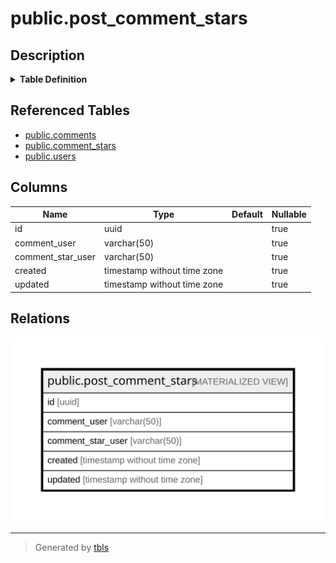 # public.post_comment_stars

## Description

<details>
<summary><strong>Table Definition</strong></summary>

```sql
CREATE MATERIALIZED VIEW post_comment_stars AS (
 SELECT cs.id,
    cu.username AS comment_user,
    csu.username AS comment_star_user,
    cs.created,
    cs.updated
   FROM (((comments c
     LEFT JOIN comment_stars cs ON (((cs.comment_post_id = c.id) AND (cs.comment_user_id = c.user_id))))
     LEFT JOIN users cu ON ((cu.id = cs.comment_user_id)))
     LEFT JOIN users csu ON ((csu.id = cs.user_id)))
)
```

</details>

## Referenced Tables

- [public.comments](public.comments.md)
- [public.comment_stars](public.comment_stars.md)
- [public.users](public.users.md)

## Columns

| Name              | Type                        | Default | Nullable |
| ----------------- | --------------------------- | ------- | -------- |
| id                | uuid                        |         | true     |
| comment_user      | varchar(50)                 |         | true     |
| comment_star_user | varchar(50)                 |         | true     |
| created           | timestamp without time zone |         | true     |
| updated           | timestamp without time zone |         | true     |

## Relations

![er](public.post_comment_stars.svg)

---

> Generated by [tbls](https://github.com/k1LoW/tbls)
